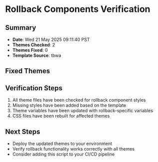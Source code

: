 # Rollback Components Verification

## Summary
- **Date**: Wed 21 May 2025 09:11:40 PST
- **Themes Checked**:        2
- **Themes Fixed**: 0
- **Template Source**: tbwa

## Fixed Themes


## Verification Steps
1. All theme files have been checked for rollback component styles
2. Missing styles have been added based on the template
3. Theme variables have been updated with rollback-specific variables
4. CSS files have been rebuilt for affected themes

## Next Steps
- Deploy the updated themes to your environment
- Verify rollback functionality works correctly with all themes
- Consider adding this script to your CI/CD pipeline

